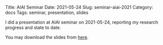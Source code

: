 Title: AIAI Seminar
Date: 2021-05-24
Slug: seminar-aiai-2021
Category: docs
Tags: seminar, presentation, slides

I did a presentation at AIAI seminar on 2021-05-24, reporting my research progress and state to date.

You may download the slides from [here]({static}/pdfs/20210524_Presentation_AIAI.pdf).
